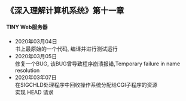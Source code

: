 ## 《深入理解计算机系统》第十一章     
#### TINY Web服务器  
* 2020年03月04日  
    书上最原始的一个代码, 编译并进行测试运行
* 2020年03月05日  
    修复一个BUG, 该BUG曾导致程序崩溃报错,Temporary failure in name resolution
* 2020年03年07日  
    在SIGCHLD处理程序中回收操作系统分配给CGI子程序的资源  
    实现 HEAD 请求
